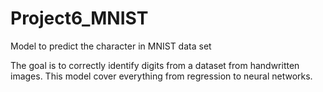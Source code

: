 # Project6_MNIST
Model to predict the character in MNIST data set 

The goal is to correctly identify digits from a dataset from handwritten images.
This model cover everything from regression to neural networks.
